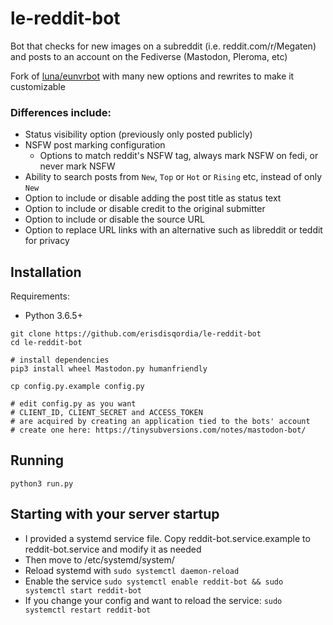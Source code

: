 # le-reddit-bot

Bot that checks for new images on a subreddit (i.e. reddit.com/r/Megaten) and posts to an account on the Fediverse (Mastodon, Pleroma, etc)

Fork of [luna/eunvrbot](https://gitlab.com/luna/eunvrbot/-/tree/master) with many new options and rewrites to make it customizable

### Differences include:
- Status visibility option (previously only posted publicly)
- NSFW post marking configuration
  - Options to match reddit's NSFW tag, always mark NSFW on fedi, or never mark NSFW
- Ability to search posts from `New`, `Top` or `Hot` or `Rising` etc, instead of only `New`
- Option to include or disable adding the post title as status text
- Option to include or disable credit to the original submitter
- Option to include or disable the source URL
- Option to replace URL links with an alternative such as libreddit or teddit for privacy

## Installation

Requirements:
 - Python 3.6.5+

```
git clone https://github.com/erisdisqordia/le-reddit-bot
cd le-reddit-bot

# install dependencies
pip3 install wheel Mastodon.py humanfriendly

cp config.py.example config.py

# edit config.py as you want
# CLIENT_ID, CLIENT_SECRET and ACCESS_TOKEN
# are acquired by creating an application tied to the bots' account
# create one here: https://tinysubversions.com/notes/mastodon-bot/
```

## Running

```
python3 run.py
```

## Starting with your server startup

- I provided a systemd service file. Copy reddit-bot.service.example to reddit-bot.service and modify it as needed   
- Then move to /etc/systemd/system/  
- Reload systemd with `sudo systemctl daemon-reload`   
- Enable the service `sudo systemctl enable reddit-bot && sudo systemctl start reddit-bot`   
- If you change your config and want to reload the service: `sudo systemctl restart reddit-bot`
